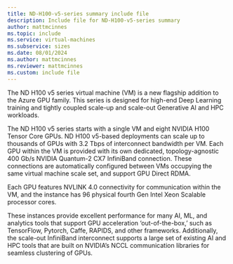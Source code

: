 ```yaml
---
title: ND-H100-v5-series summary include file
description: Include file for ND-H100-v5-series summary
author: mattmcinnes
ms.topic: include
ms.service: virtual-machines
ms.subservice: sizes
ms.date: 08/01/2024
ms.author: mattmcinnes
ms.reviewer: mattmcinnes
ms.custom: include file
---
```

The ND H100 v5 series virtual machine (VM) is a new flagship addition to the Azure GPU family. This series is designed for high-end Deep Learning training and tightly coupled scale-up and scale-out Generative AI and HPC workloads.

The ND H100 v5 series starts with a single VM and eight NVIDIA H100 Tensor Core GPUs. ND H100 v5-based deployments can scale up to thousands of GPUs with 3.2 Tbps of interconnect bandwidth per VM. Each GPU within the VM is provided with its own dedicated, topology-agnostic 400 Gb/s NVIDIA Quantum-2 CX7 InfiniBand connection. These connections are automatically configured between VMs occupying the same virtual machine scale set, and support GPU Direct RDMA.

Each GPU features NVLINK 4.0 connectivity for communication within the VM, and the instance has 96 physical fourth Gen Intel Xeon Scalable processor cores.

These instances provide excellent performance for many AI, ML, and analytics tools that support GPU acceleration ‘out-of-the-box,’ such as TensorFlow, Pytorch, Caffe, RAPIDS, and other frameworks. Additionally, the scale-out InfiniBand interconnect supports a large set of existing AI and HPC tools that are built on NVIDIA’s NCCL communication libraries for seamless clustering of GPUs.
